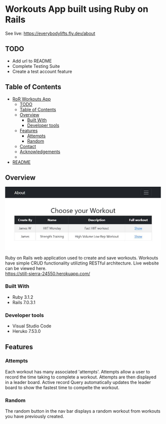 # Workouts App built using Ruby on Rails
See live: https://everybodylifts.fly.dev/about
## TODO
- Add url to README
- Complete Testing Suite
- Create a test account feature

## Table of Contents
- [RoR Workouts App](#ror-workouts-app)
  - [TODO](#todo)
  - [Table of Contents](#table-of-contents)
  - [Overview](#overview)
    - [Built With](#built-with)
    - [Developer tools](#developer-tools)
  - [Features](#features)
    - [Attempts](#attempts)
    - [Random](#random)
  - [Contact](#contact)
  - [Acknowledgements](#acknowledgements)
  - [](#)
- [README](#readme)

## Overview
![screenshot](https://github.com/Waters1993/Rails_App/blob/main/app/assets/images/readme.JPG?raw=true)

Ruby on Rails web application used to create and save workouts. Workouts have simple CRUD functionality utilizting RESTful architecture. Live website can be viewed here. <br/>
https://still-sierra-24550.herokuapp.com/

<!-- TODO: Add a screenshot of the live project.
    1. Link to a 'live demo.'
    2. Describe your overall experience in a couple of sentences.
    3. List a few specific technical things that you learned or improved on.
    4. Share any other tips or guidance for others attempting this or something similar.
 -->

### Built With
- Ruby 3.1.2
- Rails 7.0.3.1

### Developer tools
- Visual Studio Code
- Heruko 7.53.0


<!-- TODO: List any MAJOR libraries/frameworks (e.g. React, Tailwind) with links to their homepages. -->

## Features
### Attempts
Each workout has many associated 'attempts'. Attempts allow a user to record the time taking to complete a workout. Attempts are then displayed in a leader board. 
Active record Query automatically updates the leader board to show the fastest time to compelte the workout. 

### Random
The random button in the nav bar displays a random workout from workouts you have previously created. 
